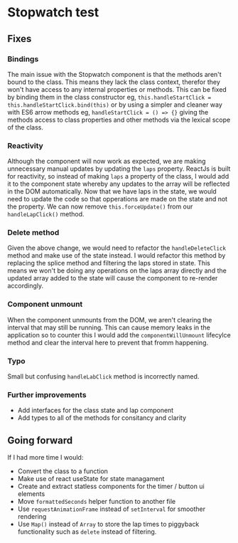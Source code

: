 # Stopwatch test

## Fixes

### Bindings
The main issue with the Stopwatch component is that the methods aren't bound to the class. This means they lack the class context, therefor they won't have access to any internal properties or methods. This can be fixed by binding them in the class constructor eg, `this.handleStartClick = this.handleStartClick.bind(this)` or by using a simpler and cleaner way with ES6 arrow methods eg, `handleStartClick = () => {}` giving the methods access to class properties and other methods via the lexical scope of the class. 

### Reactivity
Although the component will now work as expected, we are making unnecessary manual updates by updating the `laps` property. ReactJs is built for reactivity, so instead of making `laps` a property of the class, I would add it to the component state whereby any updates to the array will be reflected in the DOM automatically. Now that we have laps in the state, we would need to update the code so that opperations are made on the state and not the property. We can now remove `this.forceUpdate()` from our `handleLapClick()` method.

### Delete method
Given the above change, we would need to refactor the `handleDeleteClick` method and make use of the state instead. I would refactor this method by replacing the splice method and filtering the laps stored in state. This means we won't be doing any operations on the laps array directly and the updated array added to the state will cause the component to re-render accordingly.

### Component unmount
When the component unmounts from the DOM, we aren't clearing the interval that may still be running. This can cause memory leaks in the application so to counter this I would add the
`componentWillUnmount` lifecylce method and clear the interval here to prevent that fromm happening. 

### Typo
Small but confusing `handleLabClick` method is incorrectly named. 

### Further improvements
- Add interfaces for the class state and lap component
- Add types to all of the methods for consitancy and clarity 

## Going forward
If I had more time I would:
- Convert the class to a function
- Make use of react useState for state managament
- Create and extract statless components for the timer / button ui elements
- Move `formattedSeconds` helper function to another file
- Use `requestAnimationFrame` instead of `setInterval` for smoother rendering 
- Use `Map()` instead of `Array` to store the lap times to piggyback functionality such as `delete` instead of filtering.
